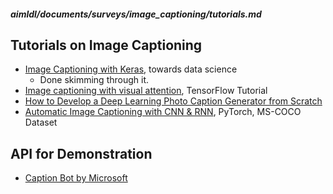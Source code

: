 ##### aimldl/documents/surveys/image_captioning/tutorials.md

## Tutorials on Image Captioning
* [Image Captioning with Keras](https://towardsdatascience.com/image-captioning-with-keras-teaching-computers-to-describe-pictures-c88a46a311b8), towards data science
  * Done skimming through it.
* [Image captioning with visual attention](https://www.tensorflow.org/tutorials/text/image_captioning), TensorFlow Tutorial
* [How to Develop a Deep Learning Photo Caption Generator from Scratch](https://machinelearningmastery.com/develop-a-deep-learning-caption-generation-model-in-python/)
* [Automatic Image Captioning with CNN & RNN](https://towardsdatascience.com/automatic-image-captioning-with-cnn-rnn-aae3cd442d83), PyTorch, MS-COCO Dataset

## API for Demonstration
* [Caption Bot by Microsoft](https://www.captionbot.ai/)
